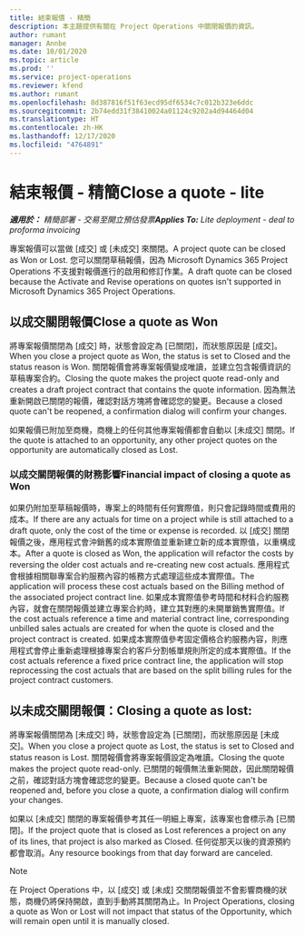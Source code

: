 ```yaml
---
title: 結束報價 - 精簡
description: 本主題提供有關在 Project Operations 中關閉報價的資訊。
author: rumant
manager: Annbe
ms.date: 10/01/2020
ms.topic: article
ms.prod: ''
ms.service: project-operations
ms.reviewer: kfend
ms.author: rumant
ms.openlocfilehash: 8d387816f51f63ecd95df6534c7c012b323e6ddc
ms.sourcegitcommit: 2b74edd31f38410024a01124c9202a4d94464d04
ms.translationtype: HT
ms.contentlocale: zh-HK
ms.lasthandoff: 12/17/2020
ms.locfileid: "4764891"
---
```

# <a name="close-a-quote---lite"></a><span data-ttu-id="f143c-103">結束報價 - 精簡</span><span class="sxs-lookup"><span data-stu-id="f143c-103">Close a quote - lite</span></span>

<span data-ttu-id="f143c-104">_**適用於：** 精簡部署 - 交易至開立預估發票_</span><span class="sxs-lookup"><span data-stu-id="f143c-104">_**Applies To:** Lite deployment - deal to proforma invoicing_</span></span>

<span data-ttu-id="f143c-105">專案報價可以當做 [成交] 或 [未成交] 來關閉。</span><span class="sxs-lookup"><span data-stu-id="f143c-105">A project quote can be closed as Won or Lost.</span></span> <span data-ttu-id="f143c-106">您可以關閉草稿報價，因為 Microsoft Dynamics 365 Project Operations 不支援對報價進行的啟用和修訂作業。</span><span class="sxs-lookup"><span data-stu-id="f143c-106">A draft quote can be closed because the Activate and Revise operations on quotes isn't supported in Microsoft Dynamics 365 Project Operations.</span></span>

## <a name="close-a-quote-as-won"></a><span data-ttu-id="f143c-107">以成交關閉報價</span><span class="sxs-lookup"><span data-stu-id="f143c-107">Close a quote as Won</span></span>

<span data-ttu-id="f143c-108">將專案報價關閉為 [成交] 時，狀態會設定為 [已關閉]，而狀態原因是 [成交]。</span><span class="sxs-lookup"><span data-stu-id="f143c-108">When you close a project quote as Won, the status is set to Closed and the status reason is Won.</span></span> <span data-ttu-id="f143c-109">關閉報價會將專案報價變成唯讀，並建立包含報價資訊的草稿專案合約。</span><span class="sxs-lookup"><span data-stu-id="f143c-109">Closing the quote makes the project quote read-only and creates a draft project contract that contains the quote information.</span></span> <span data-ttu-id="f143c-110">因為無法重新開啟已關閉的報價，確認對話方塊將會確認您的變更。</span><span class="sxs-lookup"><span data-stu-id="f143c-110">Because a closed quote can't be reopened, a confirmation dialog will confirm your changes.</span></span>

<span data-ttu-id="f143c-111">如果報價已附加至商機，商機上的任何其他專案報價都會自動以 [未成交] 關閉。</span><span class="sxs-lookup"><span data-stu-id="f143c-111">If the quote is attached to an opportunity, any other project quotes on the opportunity are automatically closed as Lost.</span></span>

### <a name="financial-impact-of-closing-a-quote-as-won"></a><span data-ttu-id="f143c-112">以成交關閉報價的財務影響</span><span class="sxs-lookup"><span data-stu-id="f143c-112">Financial impact of closing a quote as Won</span></span>

<span data-ttu-id="f143c-113">如果仍附加至草稿報價時，專案上的時間有任何實際值，則只會記錄時間或費用的成本。</span><span class="sxs-lookup"><span data-stu-id="f143c-113">If there are any actuals for time on a project while is still attached to a draft quote, only the cost of the time or expense is recorded.</span></span> <span data-ttu-id="f143c-114">以 [成交] 關閉報價之後，應用程式會沖銷舊的成本實際值並重新建立新的成本實際值，以重構成本。</span><span class="sxs-lookup"><span data-stu-id="f143c-114">After a quote is closed as Won, the application will refactor the costs by reversing the older cost actuals and re-creating new cost actuals.</span></span> <span data-ttu-id="f143c-115">應用程式會根據相關聯專案合約服務內容的帳務方式處理這些成本實際值。</span><span class="sxs-lookup"><span data-stu-id="f143c-115">The application will process these cost actuals based on the Billing method of the associated project contract line.</span></span> <span data-ttu-id="f143c-116">如果成本實際值參考時間和材料合約服務內容，就會在關閉報價並建立專案合約時，建立其對應的未開單銷售實際值。</span><span class="sxs-lookup"><span data-stu-id="f143c-116">If the cost actuals reference a time and material contract line, corresponding unbilled sales actuals are created for when the quote is closed and the project contract is created.</span></span> <span data-ttu-id="f143c-117">如果成本實際值參考固定價格合約服務內容，則應用程式會停止重新處理根據專案合約客戶分割帳單規則所定的成本實際值。</span><span class="sxs-lookup"><span data-stu-id="f143c-117">If the cost actuals reference a fixed price contract line, the application will stop reprocessing the cost actuals that are based on the split billing rules for the project contract customers.</span></span>

## <a name="closing-a-quote-as-lost"></a><span data-ttu-id="f143c-118">以未成交關閉報價：</span><span class="sxs-lookup"><span data-stu-id="f143c-118">Closing a quote as lost:</span></span>

<span data-ttu-id="f143c-119">將專案報價關閉為 [未成交] 時，狀態會設定為 [已關閉]，而狀態原因是 [未成交]。</span><span class="sxs-lookup"><span data-stu-id="f143c-119">When you close a project quote as Lost, the status is set to Closed and status reason is Lost.</span></span> <span data-ttu-id="f143c-120">關閉報價會將專案報價設定為唯讀。</span><span class="sxs-lookup"><span data-stu-id="f143c-120">Closing the quote makes the project quote read-only.</span></span> <span data-ttu-id="f143c-121">已關閉的報價無法重新開啟，因此關閉報價之前，確認對話方塊會確認您的變更。</span><span class="sxs-lookup"><span data-stu-id="f143c-121">Because a closed quote can't be reopened and, before you close a quote, a confirmation dialog will confirm your changes.</span></span>

<span data-ttu-id="f143c-122">如果以 [未成交] 關閉的專案報價參考其任一明細上專案，該專案也會標示為 [已關閉]。</span><span class="sxs-lookup"><span data-stu-id="f143c-122">If the project quote that is closed as Lost references a project on any of its lines, that project is also marked as Closed.</span></span> <span data-ttu-id="f143c-123">任何從那天以後的資源預約都會取消。</span><span class="sxs-lookup"><span data-stu-id="f143c-123">Any resource bookings from that day forward are canceled.</span></span>

> [!NOTE]
> <span data-ttu-id="f143c-124">在 Project Operations 中，以 [成交] 或 [未成] 交關閉報價並不會影響商機的狀態，商機仍將保持開啟，直到手動將其關閉為止。</span><span class="sxs-lookup"><span data-stu-id="f143c-124">In Project Operations, closing a quote as Won or Lost will not impact that status of the Opportunity, which will remain open until it is manually closed.</span></span>
